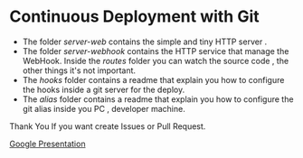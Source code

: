 # Continuous Deployment with Git

*   The folder *server-web* contains the simple and tiny HTTP server . 
*   The folder *server-webhook* contains the HTTP service that manage the WebHook.
Inside the *routes* folder you can watch the source code , the other things it's not important.
*   The *hooks* folder contains a readme that explain you how to configure the hooks inside a git server for the deploy.
*   The *alias* folder contains a readme that explain you how to configure the git alias inside you PC , developer machine.

Thank You
If you want create Issues or Pull Request.



[Google Presentation](https://docs.google.com/presentation/d/1Hr0lxQstLXijo_Lq4QMJVJz5vxUgzN0EW16MFxcB5lM/edit?usp=sharing)
